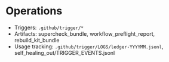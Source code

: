 # Operations
- Triggers: `.github/trigger/*`
- Artifacts: supercheck_bundle, workflow_preflight_report, rebuild_kit_bundle
- Usage tracking: `.github/trigger/LOGS/ledger-YYYYMM.jsonl`, self_healing_out/TRIGGER_EVENTS.jsonl
